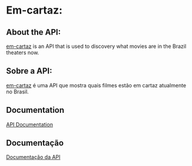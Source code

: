 # Em-cartaz:

## About the API:
[em-cartaz](https://em-cartaz.herokuapp.com/api/filmes) is an API that is used to discovery what movies are in the Brazil theaters now.

## Sobre a API:
[em-cartaz](https://em-cartaz.herokuapp.com/api/filmes) é uma API que mostra quais filmes estão em cartaz atualmente no Brasil.

## Documentation
[API Documentation](https://documenter.getpostman.com/collection/view/1790890-aba02a09-a35b-b45b-f99c-d95c8bbf6487)

## Documentação
[Documentação da API](https://documenter.getpostman.com/collection/view/1790890-aba02a09-a35b-b45b-f99c-d95c8bbf6487)